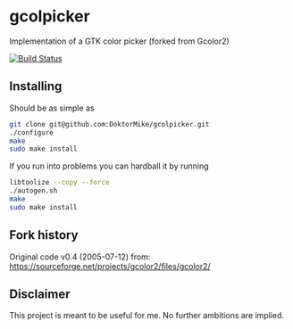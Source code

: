 # gcolpicker
Implementation of a GTK color picker (forked from Gcolor2)

[![Build Status](https://travis-ci.org/DoktorMike/gcolpicker.svg?branch=master)](https://travis-ci.org/DoktorMike/gcolpicker)

## Installing

Should be as simple as

```bash
git clone git@github.com:DoktorMike/gcolpicker.git
./configure
make
sudo make install
```

If you run into problems you can hardball it by running

```bash
libtoolize --copy --force
./autogen.sh
make
sudo make install
```

## Fork history
Original code v0.4 (2005-07-12) from: https://sourceforge.net/projects/gcolor2/files/gcolor2/

## Disclaimer
This project is meant to be useful for me. No further ambitions are implied.
